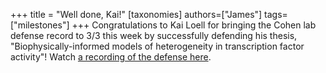 +++
title = "Well done, Kai!"
[taxonomies]
authors=["James"]
tags=["milestones"]
+++
Congratulations to Kai Loell for bringing the Cohen lab defense record to 3/3 this week by successfully defending his thesis, "Biophysically-informed models of heterogeneity in transcription factor activity"! Watch [a recording of the defense here](https://wustl.box.com/s/23jcyf309x72vfel2a7kj159rwa6o3ia).